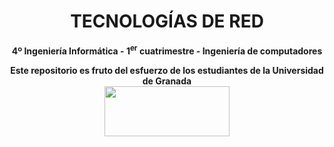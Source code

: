 <center><h1>TECNOLOGÍAS DE RED</h1></center>
<center><b>4º Ingeniería Informática - 1<sup>er</sup> cuatrimestre - Ingeniería de computadores</b></center>



<p align="center">
   <b>Este repositorio es fruto del esfuerzo de los estudiantes de la Universidad de Granada</b></br>
   <a href="http://deiit.ugr.es/"><img width="200" height="80" src="https://imgur.com/1lXPd4l.png"></a>
</p>
